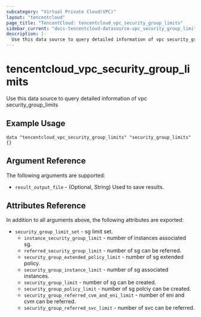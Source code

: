 ```yaml
---
subcategory: "Virtual Private Cloud(VPC)"
layout: "tencentcloud"
page_title: "TencentCloud: tencentcloud_vpc_security_group_limits"
sidebar_current: "docs-tencentcloud-datasource-vpc_security_group_limits"
description: |-
  Use this data source to query detailed information of vpc security_group_limits
---
```


# tencentcloud_vpc_security_group_limits

Use this data source to query detailed information of vpc security_group_limits

## Example Usage

```hcl
data "tencentcloud_vpc_security_group_limits" "security_group_limits" {}
```

## Argument Reference

The following arguments are supported:

* `result_output_file` - (Optional, String) Used to save results.

## Attributes Reference

In addition to all arguments above, the following attributes are exported:

* `security_group_limit_set` - sg limit set.
  * `instance_security_group_limit` - number of instances associated sg.
  * `referred_security_group_limit` - number of sg can be referred.
  * `security_group_extended_policy_limit` - number of sg extended policy.
  * `security_group_instance_limit` - number of sg associated instances.
  * `security_group_limit` - number of sg can be created.
  * `security_group_policy_limit` - number of sg polciy can be created.
  * `security_group_referred_cvm_and_eni_limit` - number of eni and cvm can be referred.
  * `security_group_referred_svc_limit` - number of svc can be referred.



